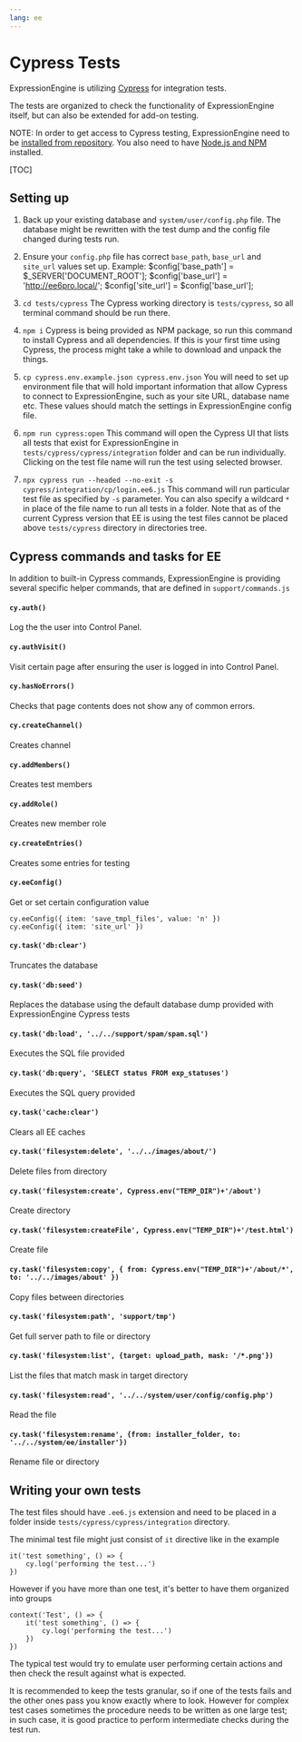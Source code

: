 ```yaml
---
lang: ee
---
```


<!--
    This source file is part of the open source project
    ExpressionEngine User Guide (https://github.com/ExpressionEngine/ExpressionEngine-User-Guide)

    @link      https://expressionengine.com/
    @copyright Copyright (c) 2003-2020, Packet Tide, LLC (https://www.packettide.com)
    @license   https://expressionengine.com/license Licensed under Apache License, Version 2.0
-->

# Cypress Tests

ExpressionEngine is utilizing [Cypress](https://www.cypress.io/) for integration tests.

The tests are organized to check the functionality of ExpressionEngine itself, but can also be extended for add-on testing.

NOTE: In order to get access to Cypress testing, ExpressionEngine need to be [installed from repository](https://github.com/ExpressionEngine/ExpressionEngine/blob/6.dev/README.md#if-youre-installing-from-the-repository). You also need to have [Node.js and NPM](https://docs.npmjs.com/downloading-and-installing-node-js-and-npm) installed.

[TOC]

## Setting up

1. Back up your existing database and `system/user/config.php` file.
The database might be rewritten with the test dump and the config file changed during tests run.

2. Ensure your `config.php` file has correct `base_path`, `base_url` and `site_url` values set up. Example:
        $config['base_path'] = $_SERVER['DOCUMENT_ROOT'];
        $config['base_url'] = 'http://ee6pro.local/';
        $config['site_url'] = $config['base_url'];

3. `cd tests/cypress`
The Cypress working directory is `tests/cypress`, so all terminal command should be run there.

4. `npm i`
Cypress is being provided as NPM package, so run this command to install Cypress and all dependencies. If this is your first time using Cypress, the process might take a while to download and unpack the things.

5. `cp cypress.env.example.json cypress.env.json`
You will need to set up environment file that will hold important information that allow Cypress to connect to ExpressionEngine, such as your site URL, database name etc. These values should match the settings in ExpressionEngine config file.

6. `npm run cypress:open`
This command will open the Cypress UI that lists all tests that exist for ExpressionEngine in `tests/cypress/cypress/integration` folder and can be run individually. Clicking on the test file name will run the test using selected browser.

5. `npx cypress run --headed --no-exit -s cypress/integration/cp/login.ee6.js`
This command will run particular test file as specified by `-s` parameter. You can also specify a wildcard `*` in place of the file name to run all tests in a folder. Note that as of the current Cypress version that EE is using the test files cannot be placed above `tests/cypress` directory in directories tree.

## Cypress commands and tasks for EE

In addition to built-in Cypress commands, ExpressionEngine is providing several specific helper commands, that are defined in `support/commands.js`

#### `cy.auth()`
Log the the user into Control Panel.

#### `cy.authVisit()`
Visit certain page after ensuring the user is logged in into Control Panel.

#### `cy.hasNoErrors()`
Checks that page contents does not show any of common errors.

#### `cy.createChannel()`
Creates channel

#### `cy.addMembers()`
Creates test members

#### `cy.addRole()`
Creates new member role

#### `cy.createEntries()`
Creates some entries for testing

#### `cy.eeConfig()`
Get or set certain configuration value

    cy.eeConfig({ item: 'save_tmpl_files', value: 'n' })
    cy.eeConfig({ item: 'site_url' })

#### `cy.task('db:clear')`
Truncates the database

#### `cy.task('db:seed')`
Replaces the database using the default database dump provided with ExpressionEngine Cypress tests

#### `cy.task('db:load', '../../support/spam/spam.sql')`
Executes the SQL file provided

#### `cy.task('db:query', 'SELECT status FROM exp_statuses')`
Executes the SQL query provided

#### `cy.task('cache:clear')`
Clears all EE caches

#### `cy.task('filesystem:delete', '../../images/about/')`
Delete files from directory

#### `cy.task('filesystem:create', Cypress.env("TEMP_DIR")+'/about')`
Create directory

#### `cy.task('filesystem:createFile', Cypress.env("TEMP_DIR")+'/test.html')`
Create file

#### `cy.task('filesystem:copy', { from: Cypress.env("TEMP_DIR")+'/about/*', to: '../../images/about' })`
Copy files between directories

#### `cy.task('filesystem:path', 'support/tmp')`
Get full server path to file or directory

#### `cy.task('filesystem:list', {target: upload_path, mask: '/*.png'})`
List the files that match mask in target directory

#### `cy.task('filesystem:read', '../../system/user/config/config.php')`
Read the file

#### `cy.task('filesystem:rename', {from: installer_folder, to: '../../system/ee/installer'})`
Rename file or directory

## Writing your own tests

The test files should have `.ee6.js` extension and need to be placed in a folder inside `tests/cypress/cypress/integration` directory.

The minimal test file might just consist of `it` directive like in the example

    it('test something', () => {
        cy.log('performing the test...')
    })

However if you have more than one test, it's better to have them organized into groups

    context('Test', () => {
        it('test something', () => {
            cy.log('performing the test...')
        })
    })

The typical test would try to emulate user performing certain actions and then check the result against what is expected.

It is recommended to keep the tests granular, so if one of the tests fails and the other ones pass you know exactly where to look. However for complex test cases sometimes the procedure needs to be written as one large test; in such case, it is good practice to perform intermediate checks during the test run.

